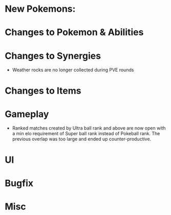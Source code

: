 # New Pokemons:

# Changes to Pokemon & Abilities

# Changes to Synergies

- Weather rocks are no longer collected during PVE rounds

# Changes to Items

# Gameplay

- Ranked matches created by Ultra ball rank and above are now open with a min elo requirement of Super ball rank instead of Pokeball rank. The previous overlap was too large and ended up counter-productive.

# UI

# Bugfix

# Misc
